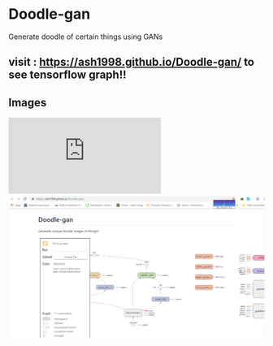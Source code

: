 # Doodle-gan
Generate doodle of certain things using GANs
## visit : https://ash1998.github.io/Doodle-gan/ to see tensorflow graph!!
## Images
![image](https://github.com/ASH1998/Doodle-gan/blob/master/newframe.html)
![image2](https://github.com/ASH1998/Doodle-gan/blob/master/doodlegan.PNG)
